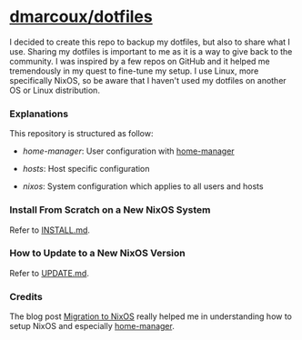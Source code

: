 # <a href="https://github.com/dmarcoux/dotfiles">dmarcoux/dotfiles</a>

I decided to create this repo to backup my dotfiles, but also to share what I
use. Sharing my dotfiles is important to me as it is a way to give back to the
community. I was inspired by a few repos on GitHub and it helped me tremendously
in my quest to fine-tune my setup. I use Linux, more specifically NixOS, so
be aware that I haven't used my dotfiles on another OS or Linux distribution.

### Explanations

This repository is structured as follow:

- *home-manager*: User configuration with
  [home-manager](https://github.com/nix-community/home-manager)

- *hosts*: Host specific configuration

- *nixos*: System configuration which applies to all users and hosts

### Install From Scratch on a New NixOS System

Refer to [INSTALL.md](INSTALL.md).

### How to Update to a New NixOS Version

Refer to [UPDATE.md](UPDATE.md).

### Credits

The blog post [Migration to NixOS](https://www.malloc47.com/migrating-to-nixos/)
really helped me in understanding how to setup NixOS and especially
[home-manager](https://github.com/nix-community/home-manager).
